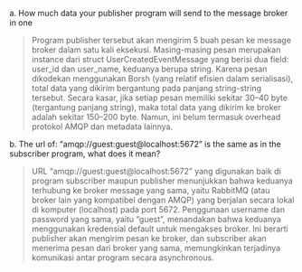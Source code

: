 a. How much data your publisher program will send to the message broker in one
> Program publisher tersebut akan mengirim 5 buah pesan ke message broker dalam satu kali eksekusi. Masing-masing pesan merupakan instance dari struct UserCreatedEventMessage yang berisi dua field: user_id dan user_name, keduanya berupa string. Karena pesan dikodekan menggunakan Borsh (yang relatif efisien dalam serialisasi), total data yang dikirim bergantung pada panjang string-string tersebut. Secara kasar, jika setiap pesan memiliki sekitar 30–40 byte (tergantung panjang string), maka total data yang dikirim ke broker adalah sekitar 150–200 byte. Namun, ini belum termasuk overhead protokol AMQP dan metadata lainnya.

b. The url of: “amqp://guest:guest@localhost:5672” is the same as in the subscriber
program, what does it mean?
> URL “amqp://guest:guest@localhost:5672” yang digunakan baik di program subscriber maupun publisher menunjukkan bahwa keduanya terhubung ke broker message yang sama, yaitu RabbitMQ (atau broker lain yang kompatibel dengan AMQP) yang berjalan secara lokal di komputer (localhost) pada port 5672. Penggunaan username dan password yang sama, yaitu “guest”, menandakan bahwa keduanya menggunakan kredensial default untuk mengakses broker. Ini berarti publisher akan mengirim pesan ke broker, dan subscriber akan menerima pesan dari broker yang sama, memungkinkan terjadinya komunikasi antar program secara asynchronous.